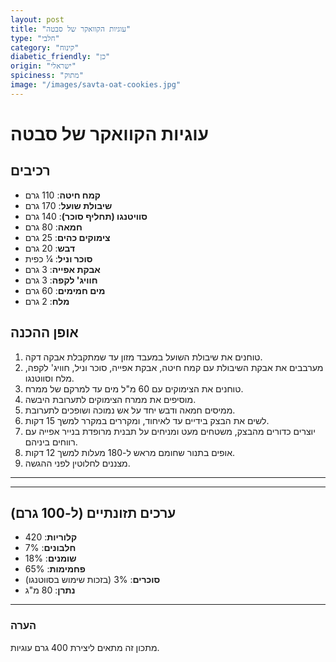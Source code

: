 ```yaml
---
layout: post
title: "עוגיות הקוואקר של סבטה"
type: "חלבי"
category: "קינוח"
diabetic_friendly: "כן"
origin: "ישראלי"
spiciness: "מתוק"
image: "/images/savta-oat-cookies.jpg"
---
```

# עוגיות הקוואקר של סבטה


## רכיבים
- **קמח חיטה**: 110 גרם  
- **שיבולת שועל**: 170 גרם  
- **סוויטנגו (תחליף סוכר)**: 140 גרם  
- **חמאה**: 80 גרם  
- **צימוקים כהים**: 25 גרם  
- **דבש**: 20 גרם  
- **סוכר וניל**: ¼ כפית  
- **אבקת אפייה**: 3 גרם  
- **חוויג' לקפה**: 3 גרם  
- **מים חמימים**: 60 גרם  
- **מלח**: 2 גרם  



## אופן ההכנה
1. טוחנים את שיבולת השועל במעבד מזון עד שמתקבלת אבקה דקה.  
2. מערבבים את אבקת השיבולת עם קמח חיטה, אבקת אפייה, סוכר וניל, חוויג' לקפה, מלח וסווטנגו.  
3. טוחנים את הצימוקים עם 60 מ"ל מים עד למרקם של ממרח.  
4. מוסיפים את ממרח הצימוקים לתערובת היבשה.  
5. ממיסים חמאה ודבש יחד על אש נמוכה ושופכים לתערובת.  
6. לשים את הבצק בידיים עד לאיחוד, ומקררים במקרר למשך 15 דקות.  
7. יוצרים כדורים מהבצק, משטחים מעט ומניחים על תבנית מרופדת בנייר אפייה עם רווחים ביניהם.  
8. אופים בתנור שחומם מראש ל-180 מעלות למשך 12 דקות.  
9. מצננים לחלוטין לפני ההגשה.

---
---

## ערכים תזונתיים (ל-100 גרם)
- **קלוריות**: 420  
- **חלבונים**: 7%  
- **שומנים**: 18%  
- **פחמימות**: 65%  
- **סוכרים**: 3% (בזכות שימוש בסווטנגו)  
- **נתרן**: 80 מ"ג  

---
### הערה
מתכון זה מתאים ליצירת 400 גרם עוגיות.  



